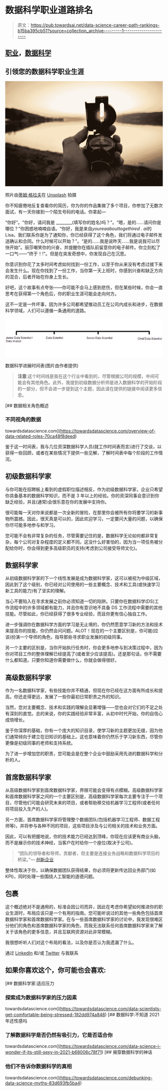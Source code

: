# 数据科学职业道路排名

> 原文：<https://pub.towardsai.net/data-science-career-path-rankings-b15ba395cb51?source=collection_archive---------1----------------------->

## [职业](https://towardsai.net/p/category/careers)，[数据科学](https://towardsai.net/p/category/data-science)

## 引领您的数据科学职业生涯

![](img/0adf3a57179f3b76942495684cc21e03.png)

照片由[蒂姆·格拉夫](https://unsplash.com/@timgraf99?utm_source=medium&utm_medium=referral)在 [Unsplash](https://unsplash.com?utm_source=medium&utm_medium=referral) 拍摄

你不知疲倦地反复查看你的简历，你为你的作品集做了多个项目，你参加了无数次面试，有一天你接到一个陌生号码的电话。你拿起—

“你好”。"你好，请问我是 ________(填写你的姓名)吗？"。“嗯，是的……请问你是哪位？”你困惑地喃喃自语。“你好，我是来自*youreaabouttogethired . ai*的 Lisa，我们联系你是为了通知你，你已经获得了这个角色，我们将通过电子邮件发送确认和合同。什么时候可以开始？”。“是的……我是说昨天……我是说我可以尽快开始”。丽莎嘲笑你的兴奋，并提醒你在插队前留意你的电子邮件。你立刻松了一口气——“终于！!"。但是在突发奇想中，你发现自己在沉思。

你意识到你花了太多时间考虑如何找到一份工作，以至于你从来没有考虑过接下来会发生什么。现在你找到了一份工作，当你第一天上班时，你感到兴奋和缺乏方向的混合，后者开始在你身上生长。

好吧，这个故事有点夸张——你可能不会马上感到悲伤，但在某些时候，你会一直思考在获得第一个角色后，你的职业生涯可能会走向何方。

这不一定是一件坏事，因为许多公司都希望推动员工在公司内成长和进步，在数据科学领域，人们可以遵循一条通用的道路。

![](img/a9cb7d87bc366a68eccdab32f2cc3e1d.png)

数据科学进展时间表(图片由作者提供)

> **注意**:这个时间线是我在这个行业中看到的，尽管根据公司的规模，中间可能会有其他角色。此外，我提到初级数据分析师是进入数据科学的开始阶段的一部分，但不会进一步提到这个主题，因此请在提供的链接中阅读更多信息。

[](https://towardsdatascience.com/overview-of-data-related-roles-70ca48f8deed) [## 数据相关角色概述

### 不同视角的数据

towardsdatascience.com](https://towardsdatascience.com/overview-of-data-related-roles-70ca48f8deed) 

鉴于这一时间表，我与几位资深数据科学人员(就工作时间表而言)进行了交谈，以获得一些回顾，或者在某些情况下提供一些见解，了解时间表中每个阶段的工作情况。

## 初级数据科学家

与你可能在招聘板上看到的虚假职位描述相反，作为初级数据科学家，企业只希望你具备基本的数据科学知识，而不是 3 年以上的经验。你的资深同事会意识到你缺乏经验，并且(通常)会很乐意在你的发展中支持你。

很可能每一天对你来说都是一次全新的冒险，在那里你会被所有你将要学习的新事物所震撼。因此，很天真是可以的，因此欢迎学习，一定要问大量的问题，以确保你尽可能多地参与和学习。

您可能不会有非常复杂的任务，尽管需要记住的是，数据科学无论如何都非常复杂，每个公司对复杂程度的定义都不同。这没什么好害怕的，因为当一项任务被分配给你时，你会得到更多高级职员的支持(考虑到公司接受导师文化)。

## 数据科学家

从初级数据科学家的下一个线性发展是成为数据科学家，这可以被视为中级区域，因此到了这个级别，你已经对公司使用的一些主要概念、技术和工具(或快速学习新工具的能力)有了坚实的理解。

当心不要陷入在寻求发展之前你必须知道一切的陷阱。只要你在数据科学(DS)工作流程中的许多领域都有能力，并且你有意识地不具备 DS 工作流程中需要的其他技能。尽管如此，你已经获得了很多专业经验，而且你更有信心独自工作。

进一步强调你在数据科学方面的学习是无止境的，你仍然愿意学习新的方法和技术来提高你的技能，你仍然会问问题。ALOT！现在的一个主要区别是，你可能(应该)扮演一个导师的角色，指导那些寻求职业发展的初级同事。

另一个主要的区别是，当你开始执行任务时，你会更多地参与到决策过程中，因为你对项目工作的整体理解已经提高了(或者至少应该提高)。还是那句话，你不需要什么都知道。只要你知道你需要做什么，你就会做得很好。

## 高级数据科学家

作为一名数据科学家，有些技能你并不精通，但现在你已经在这方面有所成长和提高。你还走得更远，发展了一些你最初日常职责之外的知识。

当然，您对主要概念、技术和实践的理解会显著增强——您也会对它们的不足之处有深刻的直觉。总的来说，你的实践经验非常丰富，从初中时代开始，你的自信心成倍增长。

鉴于你深厚的基础，你有一个庞大的知识目录，使学习新的主题更加无缝，因为他们通常倾向于建立在旧知识的基础上。这也意味着你仍然乐于学习新东西，尽管你更像是初级同事的老师和支持系统。

为了进一步增加您的职责，您可能会是在整个企业中鼓励采用先进的数据科学和分析的人。

## 首席数据科学家

从高级数据科学家到首席数据科学家，界限可能会变得有点模糊。高级数据科学家和首席数据科学家之间的一个主要区别是，高级数据科学家每次主要专注于一个项目，尽管他们可能会研究未来的项目，或者帮助移交给机器学习工程师(或者任何将项目投入生产的人)。

另一方面，首席数据科学家将管理整个数据团队(包括机器学习工程师、数据工程师等)，并将参与各种不同的项目，这些项目涉及与公司相关的技术和业务方面。

因此，可以有把握地说，你的技术能力已经达到顶峰，你现在应该更有商业头脑，而不是展示你的技术神经，当客户在时给你一个座位(取决于公司)。

> “团队的领导者和导师，贡献者，但主要是连接业务战略和数据科学项目的桥梁。”— [创新企业](https://channels.theinnovationenterprise.com/articles/are-you-ready-to-become-a-chief-data-scientist#:~:text=As%20a%20Chief%20Data%20Scientist%2C%20you%20will%20be%20involved%20in,strategy%20and%20data%20science%20projects.)

整体性取决于你，以确保数据团队获得结果，你必须将更新传达回业务部门(如 KPI)，同时处理一些围绕人工智能的道德问题。

## 包裹

这个概述绝对不是通用的，标准会因公司而异，因此在考虑你希望如何推进你的职业生涯时，布局应该只是一个有用的指南。您可能听说过的其他一些角色包括首席数据科学家和首席数据科学家。在与一些首席数据科学家的讨论中，我发现很难区分他们的角色和首席数据科学家的角色，而我无法联系任何首席数据科学家来了解关于该角色的更多信息，并且互联网资源对此非常模糊。

我很想听听人们对这个布局的看法，以及你是否认为我遗漏了什么。

通过 [LinkedIn](https://www.linkedin.com/in/kurtispykes/) 和/或 [Twitter](https://twitter.com/KurtisPykes) 与我联系

## 如果你喜欢这个，你可能也会喜欢:

[](https://towardsdatascience.com/data-scientists-get-comfortable-being-stressed-192dd974a848) [## 数据科学家:适应压力

### 探索成为数据科学家的压力因素

towardsdatascience.com](https://towardsdatascience.com/data-scientists-get-comfortable-being-stressed-192dd974a848) [](https://towardsdatascience.com/data-science-i-wonder-if-its-still-sexy-in-2021-b68006c78f71) [## 数据科学:不知道 2021 年还性感吗

### 了解数据科学是否仍然有吸引力，它是否适合你

towardsdatascience.com](https://towardsdatascience.com/data-science-i-wonder-if-its-still-sexy-in-2021-b68006c78f71) [](https://towardsdatascience.com/debunking-data-science-myths-83d693fb5ba4) [## 揭穿数据科学的神话

### 他们不告诉你数据科学的真相

towardsdatascience.com](https://towardsdatascience.com/debunking-data-science-myths-83d693fb5ba4)